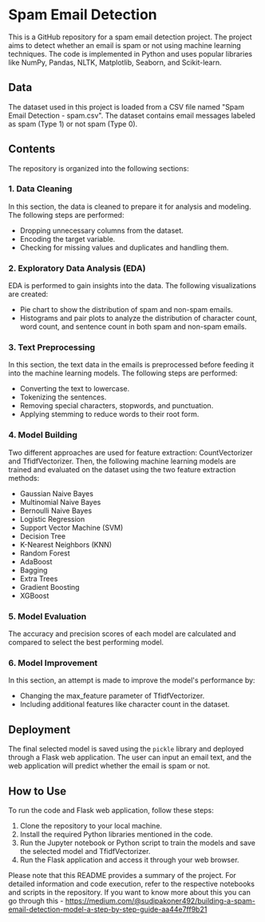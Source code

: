# Spam Email Detection

This is a GitHub repository for a spam email detection project. The project aims to detect whether an email is spam or not using machine learning techniques. The code is implemented in Python and uses popular libraries like NumPy, Pandas, NLTK, Matplotlib, Seaborn, and Scikit-learn.

## Data
The dataset used in this project is loaded from a CSV file named "Spam Email Detection - spam.csv". The dataset contains email messages labeled as spam (Type 1) or not spam (Type 0).

## Contents
The repository is organized into the following sections:

### 1. Data Cleaning
In this section, the data is cleaned to prepare it for analysis and modeling. The following steps are performed:
- Dropping unnecessary columns from the dataset.
- Encoding the target variable.
- Checking for missing values and duplicates and handling them.

### 2. Exploratory Data Analysis (EDA)
EDA is performed to gain insights into the data. The following visualizations are created:
- Pie chart to show the distribution of spam and non-spam emails.
- Histograms and pair plots to analyze the distribution of character count, word count, and sentence count in both spam and non-spam emails.

### 3. Text Preprocessing
In this section, the text data in the emails is preprocessed before feeding it into the machine learning models. The following steps are performed:
- Converting the text to lowercase.
- Tokenizing the sentences.
- Removing special characters, stopwords, and punctuation.
- Applying stemming to reduce words to their root form.

### 4. Model Building
Two different approaches are used for feature extraction: CountVectorizer and TfidfVectorizer. Then, the following machine learning models are trained and evaluated on the dataset using the two feature extraction methods:
- Gaussian Naive Bayes
- Multinomial Naive Bayes
- Bernoulli Naive Bayes
- Logistic Regression
- Support Vector Machine (SVM)
- Decision Tree
- K-Nearest Neighbors (KNN)
- Random Forest
- AdaBoost
- Bagging
- Extra Trees
- Gradient Boosting
- XGBoost

### 5. Model Evaluation
The accuracy and precision scores of each model are calculated and compared to select the best performing model.

### 6. Model Improvement
In this section, an attempt is made to improve the model's performance by:
- Changing the max_feature parameter of TfidfVectorizer.
- Including additional features like character count in the dataset.

## Deployment
The final selected model is saved using the `pickle` library and deployed through a Flask web application. The user can input an email text, and the web application will predict whether the email is spam or not.

## How to Use
To run the code and Flask web application, follow these steps:
1. Clone the repository to your local machine.
2. Install the required Python libraries mentioned in the code.
3. Run the Jupyter notebook or Python script to train the models and save the selected model and TfidfVectorizer.
4. Run the Flask application and access it through your web browser.

Please note that this README provides a summary of the project. For detailed information and code execution, refer to the respective notebooks and scripts in the repository.
If you want to know more about this you can go through this -
https://medium.com/@sudipakoner492/building-a-spam-email-detection-model-a-step-by-step-guide-aa44e7ff9b21
